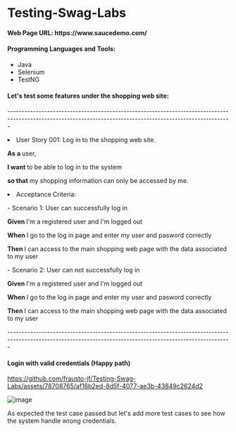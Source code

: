 # Testing-Swag-Labs

<h4>Web Page URL: https://www.saucedemo.com/</h4>
<h4>Programming Languages and Tools:</h4>
<ul>
  <li>Java</li>
  <li>Selenium</li>
  <li>TestNG</li>
</ul>

<h4>Let's test some features under the shopping web site:</h4>
<p>-------------------------------------------------------------------------------------------------------------------------------------------------------------</p>
<li>User Story 001: Log in to the shopping web site.</li>
<p>
  <p><b>As a </b> user, </p>
  <p><b>I want </b> to be able to log in to the system </p>
  <p><b>so that </b> my shopping information can only be accessed by me.</p>
<li>Acceptance Criteria:</li>
<p> 
  <p>- Scenario 1: User can successfully log in</p>
  <p><b>Given </b> I'm a registered user and I'm logged out</p>
  <p><b>When </b> I go to the log in page and enter my user and pasword correctly</p>
  <p><b>Then </b> I can access to the main shopping web page with the data associated to my user</p>
</p>
<p> 
  <p>- Scenario 2: User can not successfully log in</p>
  <p><b>Given </b> I'm a registered user and I'm logged out</p>
  <p><b>When </b> I go to the log in page and enter my user and pasword correctly</p>
  <p><b>Then </b> I can access to the main shopping web page with the data associated to my user</p>
</p>
<p>-------------------------------------------------------------------------------------------------------------------------------------------------------------</p>

<h4>Login with valid credentials (Happy path)</h4>

https://github.com/frausto-jf/Testing-Swag-Labs/assets/78708765/af16b2ed-8d5f-4077-ae3b-43849c2624d2

![image](https://github.com/frausto-jf/Testing-Swag-Labs/assets/78708765/addda61d-e1b1-46b4-82ba-a0e8d82fd5d4)

<p>As expected the test case passed but let's add more test cases to see how the system handle wrong credentials.</p>
